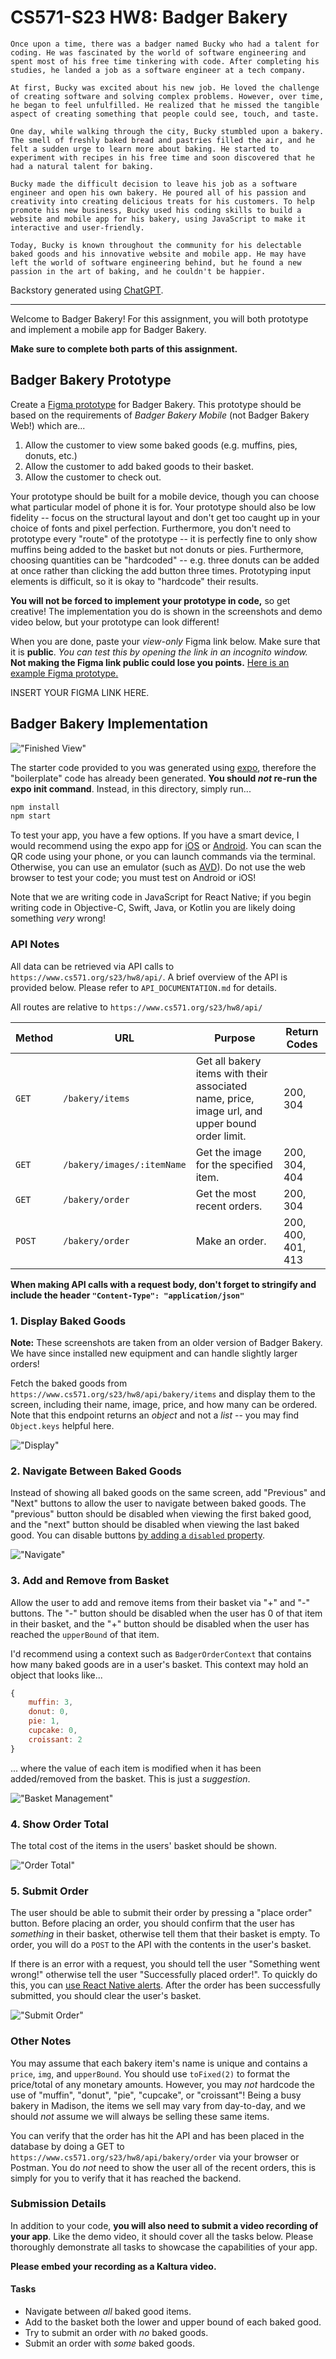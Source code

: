 
# CS571-S23 HW8: Badger Bakery

```
Once upon a time, there was a badger named Bucky who had a talent for coding. He was fascinated by the world of software engineering and spent most of his free time tinkering with code. After completing his studies, he landed a job as a software engineer at a tech company.

At first, Bucky was excited about his new job. He loved the challenge of creating software and solving complex problems. However, over time, he began to feel unfulfilled. He realized that he missed the tangible aspect of creating something that people could see, touch, and taste.

One day, while walking through the city, Bucky stumbled upon a bakery. The smell of freshly baked bread and pastries filled the air, and he felt a sudden urge to learn more about baking. He started to experiment with recipes in his free time and soon discovered that he had a natural talent for baking.

Bucky made the difficult decision to leave his job as a software engineer and open his own bakery. He poured all of his passion and creativity into creating delicious treats for his customers. To help promote his new business, Bucky used his coding skills to build a website and mobile app for his bakery, using JavaScript to make it interactive and user-friendly.

Today, Bucky is known throughout the community for his delectable baked goods and his innovative website and mobile app. He may have left the world of software engineering behind, but he found a new passion in the art of baking, and he couldn't be happier.
```

Backstory generated using [ChatGPT](https://chat.openai.com/chat).

---

Welcome to Badger Bakery! For this assignment, you will both prototype and implement a mobile app for Badger Bakery.

**Make sure to complete both parts of this assignment.**

## Badger Bakery Prototype

Create a [Figma prototype](http://figma.com/) for Badger Bakery. This prototype should be based on the requirements of *Badger Bakery Mobile* (not Badger Bakery Web!) which are...

1. Allow the customer to view some baked goods (e.g. muffins, pies, donuts, etc.)
2. Allow the customer to add baked goods to their basket.
2. Allow the customer to check out.

Your prototype should be built for a mobile device, though you can choose what particular model of phone it is for. Your prototype should also be low fidelity -- focus on the structural layout and don't get too caught up in your choice of fonts and pixel perfection. Furthermore, you don't need to prototype every "route" of the prototype -- it is perfectly fine to only show muffins being added to the basket but not donuts or pies. Furthermore, choosing quantities can be "hardcoded" -- e.g. three donuts can be added at once rather than clicking the add button three times. Prototyping input elements is difficult, so it is okay to "hardcode" their results.

 **You will not be forced to implement your prototype in code,** so get creative! The implementation you do is shown in the screenshots and demo video below, but your prototype can look different!

When you are done, paste your *view-only* Figma link below. Make sure that it is **public**. *You can test this by opening the link in an incognito window.* **Not making the Figma link public could lose you points.** [Here is an example Figma prototype.](https://www.figma.com/file/dD7xbQEJWanguhnfwNFf40/BadgerChat-Mobile?node-id=0%3A1&t=7VTTaZERjsAKAgxs-1)

INSERT YOUR FIGMA LINK HERE.


## Badger Bakery Implementation

!["Finished View"](figures/complete.png)

The starter code provided to you was generated using [expo](https://expo.dev/), therefore the "boilerplate" code has already been generated. **You should *not* re-run the expo init command**. Instead, in this directory, simply run...

```bash
npm install
npm start
```

To test your app, you have a few options. If you have a smart device, I would recommend using the expo app for [iOS](https://apps.apple.com/us/app/expo-go/id982107779) or [Android](https://play.google.com/store/apps/details?id=host.exp.exponent&hl=en_US&gl=US). You can scan the QR code using your phone, or you can launch commands via the terminal. Otherwise, you can use an emulator (such as [AVD](https://developer.android.com/studio/run/emulator)). Do not use the web browser to test your code; you must test on Android or iOS!

Note that we are writing code in JavaScript for React Native; if you begin writing code in Objective-C, Swift, Java, or Kotlin you are likely doing something *very* wrong!

### API Notes

All data can be retrieved via API calls to `https://www.cs571.org/s23/hw8/api/`. A brief overview of the API is provided below. Please refer to `API_DOCUMENTATION.md` for details.

All routes are relative to `https://www.cs571.org/s23/hw8/api/`

| Method | URL | Purpose | Return Codes |
| --- | --- | --- | --- |
| `GET`| `/bakery/items` | Get all bakery items with their associated name, price, image url, and upper bound order limit. | 200, 304 |
| `GET` | `/bakery/images/:itemName`| Get the image for the specified item. | 200, 304, 404 |
| `GET` | `/bakery/order` | Get the most recent orders. | 200, 304 |
| `POST` | `/bakery/order` | Make an order. | 200, 400, 401, 413 |

**When making API calls with a request body, don't forget to stringify and include the header `"Content-Type": "application/json"`**



### 1. Display Baked Goods

**Note:** These screenshots are taken from an older version of Badger Bakery. We have since installed new equipment and can handle slightly larger orders!

Fetch the baked goods from `https://www.cs571.org/s23/hw8/api/bakery/items` and display them to the screen, including their name, image, price, and how many can be ordered. Note that this endpoint returns an *object* and not a *list* -- you may find `Object.keys` helpful here.

!["Display"](figures/display.png)


### 2. Navigate Between Baked Goods

Instead of showing all baked goods on the same screen, add "Previous" and "Next" buttons to allow the user to navigate between baked goods. The "previous" button should be disabled when viewing the first baked good, and the "next" button should be disabled when viewing the last baked good. You can disable buttons [by adding a `disabled` property](https://reactnative.dev/docs/button).

!["Navigate"](figures/navigate.png)


### 3. Add and Remove from Basket

Allow the user to add and remove items from their basket via "+" and "-" buttons. The "-" button should be disabled when the user has 0 of that item in their basket, and the "+" button should be disabled when the user has reached the `upperBound` of that item.

I'd recommend using a context such as `BadgerOrderContext` that contains how many baked goods are in a user's basket. This context may hold an object that looks like...

```javascript
{
    muffin: 3,
    donut: 0,
    pie: 1,
    cupcake: 0,
    croissant: 2
}
```

... where the value of each item is modified when it has been added/removed from the basket. This is just a *suggestion*.

!["Basket Management"](figures/basketmanage.png)


### 4. Show Order Total

The total cost of the items in the users' basket should be shown.

!["Order Total"](figures/total.png)


### 5. Submit Order

The user should be able to submit their order by pressing a "place order" button. Before placing an order, you should confirm that the user has *something* in their basket, otherwise tell them that their basket is empty. To order, you will do a `POST` to the API with the contents in the user's basket.

If there is an error with a request, you should tell the user "Something went wrong!" otherwise tell the user "Successfully placed order!". To quickly do this, you can [use React Native alerts](https://reactnative.dev/docs/alert). After the order has been successfully submitted, you should clear the user's basket.

!["Submit Order"](figures/order.png)


### Other Notes
You may assume that each bakery item's name is unique and contains a `price`, `img`, and `upperBound`. You should use `toFixed(2)` to format the price/total of any monetary amounts. However, you may *not* hardcode the use of "muffin", "donut", "pie", "cupcake", or "croissant"! Being a busy bakery in Madison, the items we sell may vary from day-to-day, and we should *not* assume we will always be selling these same items.

You can verify that the order has hit the API and has been placed in the database by doing a GET to `https://www.cs571.org/s23/hw8/api/bakery/order` via your browser or Postman. You do *not* need to show the user all of the recent orders, this is simply for you to verify that it has reached the backend.

### Submission Details
In addition to your code, **you will also need to submit a video recording of your app**. Like the demo video, it should cover all the tasks below. Please thoroughly demonstrate all tasks to showcase the capabilities of your app.

**Please embed your recording as a Kaltura video.**

#### Tasks 
 - Navigate between *all* baked good items.
 - Add to the basket both the lower and upper bound of each baked good.
 - Try to submit an order with *no* baked goods.
 - Submit an order with *some* baked goods.
